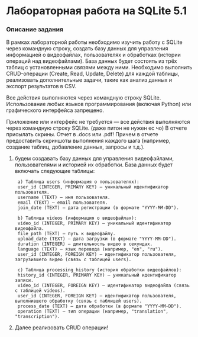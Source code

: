 # Лабораторная работа на SQLite 5.1

### Описание задания
В рамках лабораторной работы необходимо изучить работу с SQLite через командную строку, создать базу данных для управления информацией о видеофайлах, пользователях и обработках (истории операций над видеофайлами). База данных будет состоять из трёх таблиц с установленными связями между ними. Необходимо выполнить CRUD-операции (Create, Read, Update, Delete) для каждой таблицы, реализовать дополнительные задачи, такие как анализ данных и экспорт результатов в CSV.

Все действия выполняются через командную строку SQLite. Использование любых языков программирования (включая Python) или графического интерфейса запрещено.

Приложение или интерфейс не требуется — все действия выполняются через командную строку SQLite. (даже питон не нужен ес чо)
В отчете присылать скрины. Отчет в .docs или .pdf! Причем в отчете предоставить скриншоты выполнения каждого шага (например, создание таблиц, добавление данных, запросы и т.д.).

1) будем создавать базу данных для управления видеофайлами, пользователями и историей их обработки. База данных будет включать следующие таблицы:
    
        a) Таблица users (информация о пользователях):
        user_id (INTEGER, PRIMARY KEY) — уникальный идентификатор пользователя.
        username (TEXT) — имя пользователя.
        email (TEXT) — email пользователя.
        join_date (TEXT) — дата регистрации (в формате "YYYY-MM-DD").
       
        b) Таблица videos (информация о видеофайлах):
        video_id (INTEGER, PRIMARY KEY) — уникальный идентификатор видеофайла.
        file_path (TEXT) — путь к видеофайлу.
        upload_date (TEXT) — дата загрузки (в формате "YYYY-MM-DD").
        duration (INTEGER) — длительность видео в секундах.
        language (TEXT) — язык перевода (например, "en", "ru").
        user_id (INTEGER, FOREIGN KEY) — идентификатор пользователя, загрузившего видео (связь с таблицей users).
       
        c) Таблица processing_history (история обработки видеофайлов):
        history_id (INTEGER, PRIMARY KEY) — уникальный идентификатор записи.
        video_id (INTEGER, FOREIGN KEY) — идентификатор видеофайла (связь с таблицей videos).
        user_id (INTEGER, FOREIGN KEY) — идентификатор пользователя, выполнившего обработку (связь с таблицей users).
        process_date (TEXT) — дата обработки (в формате "YYYY-MM-DD").
        operation (TEXT) — тип операции (например, "translation", "transcription").

2) Далее реализовать CRUD операции!
